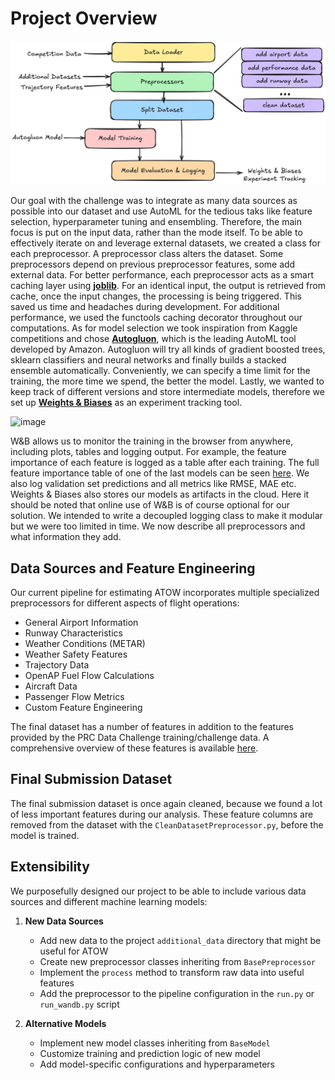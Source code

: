 # Project Overview

![](data_flow.png)

Our goal with the challenge was to integrate as many data sources as possible into our dataset and use AutoML for the tedious taks like feature selection, hyperparameter tuning and ensembling. Therefore, the main focus is put on the input data, rather than the mode itself. To be able to effectively iterate on and leverage external datasets, we created a class for each preprocessor. A preprocessor class alters the dataset. Some preprocessors depend on previous preprocessor features, some add external data. For better performance, each preprocessor acts as a smart caching layer using [**joblib**](https://github.com/joblib/joblib). For an identical input, the output is retrieved from cache, once the input changes, the processing is being triggered. This saved us time and headaches during development. For additional performance, we used the functools caching decorator throughout our computations. As for model selection we took inspiration from Kaggle competitions and chose [**Autogluon**](https://github.com/autogluon/autogluon), which is the leading AutoML tool developed by Amazon. Autogluon will try all kinds of gradient boosted trees, sklearn classifiers and neural networks and finally builds a stacked ensemble automatically. Conveniently, we can specify a time limit for the training, the more time we spend, the better the model. Lastly, we wanted to keep track of different versions and store intermediate models, therefore we set up [**Weights & Biases**](https://github.com/wandb/wandb) as an experiment tracking tool. 

<img width="1420" alt="image" src="https://github.com/user-attachments/assets/ae6d1482-a042-4f31-8228-5cc2ef1834f8">

W&B allows us to monitor the training in the browser from anywhere, including plots, tables and logging output. For example, the feature importance of each feature is logged as a table after each training. The full feature importance table of one of the last models can be seen [here](documentation/feature_importance.csv). We also log validation set predictions and all metrics like RMSE, MAE etc. Weights & Biases also stores our models as artifacts in the cloud. Here it should be noted that online use of W&B is of course optional for our solution. We intended to write a decoupled logging class to make it modular but we were too limited in time. We now describe all preprocessors and what information they add.

## Data Sources and Feature Engineering
Our current pipeline for estimating ATOW incorporates multiple specialized preprocessors for different aspects of flight operations:

- General Airport Information
- Runway Characteristics
- Weather Conditions (METAR)
- Weather Safety Features
- Trajectory Data
- OpenAP Fuel Flow Calculations
- Aircraft Data  
- Passenger Flow Metrics
- Custom Feature Engineering

The final dataset has a number of features in addition to the features provided by the PRC Data Challenge training/challenge data. A comprehensive overview of these features is available [here](dataset_overview.md).

## Final Submission Dataset
The final submission dataset is once again cleaned, because we found a lot of less important features during our analysis. These feature columns are removed from the dataset with the `CleanDatasetPreprocessor.py`, before the model is trained.   

## Extensibility

We purposefully designed our project to be able to include various data sources and different machine learning models:

1. **New Data Sources**
   - Add new data to the project `additional_data` directory that might be useful for ATOW 
   - Create new preprocessor classes inheriting from `BasePreprocessor`
   - Implement the `process` method to transform raw data into useful features
   - Add the preprocessor to the pipeline configuration in the `run.py` or `run_wandb.py` script

2. **Alternative Models**
   - Implement new model classes inheriting from `BaseModel`
   - Customize training and prediction logic of new model
   - Add model-specific configurations and hyperparameters
  

